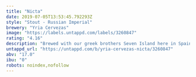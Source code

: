 ```yaml
---
title: "Nicta"
date: 2019-07-05T13:53:45.792293Z
style: "Stout - Russian Imperial"
brewery: "Yria Cervezas"
image: "https://labels.untappd.com/labels/3260847"
rating: "4.16"
description: "Brewed with our greek brothers Seven Island here in Spain. Evil massive 17 abv stout but terribly drinkable. Maple syrup, bourbon soaked oak chips, madagascar vanilla, muscovado sugar and pecan nut. Something you will love and afraid."
untappd_url: "https://untappd.com/b/yria-cervezas-nicta/3260847"
abv: "17.0"
ibu: "0"
robots: noindex,nofollow
---
```

